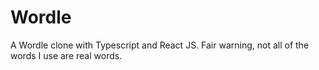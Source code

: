# Wordle
A Wordle clone with Typescript and React JS.  Fair warning, not all of the words I use are real words.
